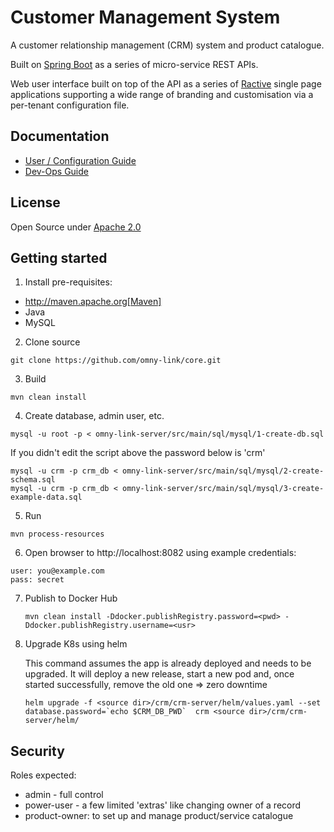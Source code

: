 Customer Management System
==========================

A customer relationship management (CRM) system and product catalogue.

Built on [Spring Boot](https://projects.spring.io/spring-boot/) as a series of micro-service REST APIs.

Web user interface built on top of the API as a series of [Ractive](https://ractive.js.org) single page applications supporting a wide range of branding and customisation via a per-tenant configuration file.

Documentation
-------------
- [User / Configuration Guide](https://omnylink.github.io/index.html)
- [Dev-Ops Guide](https://omnylink.github.io/devops.html)

License
-------
Open Source under [Apache 2.0](https://www.apache.org/licenses/LICENSE-2.0)


Getting started
---------------

1. Install pre-requisites:
  - http://maven.apache.org[Maven]
  - Java
  - MySQL

2. Clone source
  ```
  git clone https://github.com/omny-link/core.git
  ```

3. Build
  ```
  mvn clean install
  ```

4. Create database, admin user, etc.
  ```
  mysql -u root -p < omny-link-server/src/main/sql/mysql/1-create-db.sql
  ```
  If you didn't edit the script above the password below is 'crm'
  ```
  mysql -u crm -p crm_db < omny-link-server/src/main/sql/mysql/2-create-schema.sql
  mysql -u crm -p crm_db < omny-link-server/src/main/sql/mysql/3-create-example-data.sql
  ```

5. Run
  ```
  mvn process-resources
  ```

6. Open browser to http://localhost:8082 using example credentials:
  ```
  user: you@example.com
  pass: secret
  ```

7. Publish to Docker Hub

   ```
   mvn clean install -Ddocker.publishRegistry.password=<pwd> -Ddocker.publishRegistry.username=<usr>
   ```

8. Upgrade K8s using helm

   This command assumes the app is already deployed and needs to be upgraded.
   It will deploy a new release, start a new pod and, once started successfully, remove the old one => zero downtime
   ```
   helm upgrade -f <source dir>/crm/crm-server/helm/values.yaml --set database.password=`echo $CRM_DB_PWD`  crm <source dir>/crm/crm-server/helm/
   ```

Security
--------

Roles expected:
 - admin - full control
 - power-user - a few limited 'extras' like changing owner of a record
 - product-owner: to set up and manage product/service catalogue
